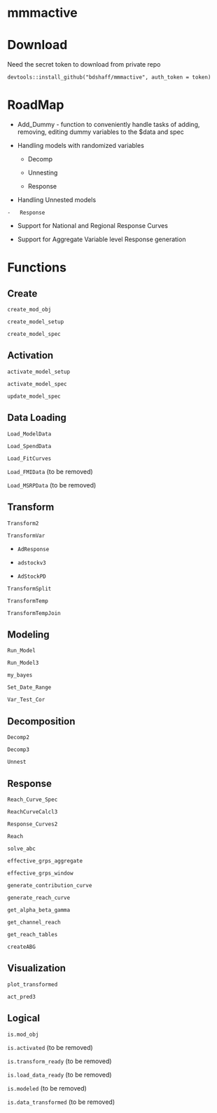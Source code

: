 # mmmactive

# Download

Need the secret token to download from private repo

    devtools::install_github("bdshaff/mmmactive", auth_token = token)

# RoadMap

-   Add_Dummy - function to conveniently handle tasks of adding, removing, editing dummy variables to the \$data and spec

-   Handling models with randomized variables

    -   Decomp

    -   Unnesting

    -   Response

-    Handling Unnested models

    -   Response

-   Support for National and Regional Response Curves

-   Support for Aggregate Variable level Response generation

# Functions

## Create

`create_mod_obj`

`create_model_setup`

`create_model_spec`

## Activation

`activate_model_setup`

`activate_model_spec`

`update_model_spec`

## Data Loading

`Load_ModelData`

`Load_SpendData`

`Load_FitCurves`

`Load_FMIData` (to be removed)

`Load_MSRPData` (to be removed)

## Transform

`Transform2`

`TransformVar`

-   `AdResponse`

-   `adstockv3`

-   `AdStockPD`

`TransformSplit`

`TransformTemp`

`TransformTempJoin`

## Modeling

`Run_Model`

`Run_Model3`

`my_bayes`

`Set_Date_Range`

`Var_Test_Cor`

## Decomposition

`Decomp2`

`Decomp3`

`Unnest`

## Response

`Reach_Curve_Spec`

`ReachCurveCalcl3`

`Response_Curves2`

`Reach`

`solve_abc`

`effective_grps_aggregate`

`effective_grps_window`

`generate_contribution_curve`

`generate_reach_curve`

`get_alpha_beta_gamma`

`get_channel_reach`

`get_reach_tables`

`createABG`

## Visualization

`plot_transformed`

`act_pred3`

## Logical

`is.mod_obj`

`is.activated` (to be removed)

`is.transform_ready` (to be removed)

`is.load_data_ready` (to be removed)

`is.modeled` (to be removed)

`is.data_transformed` (to be removed)
